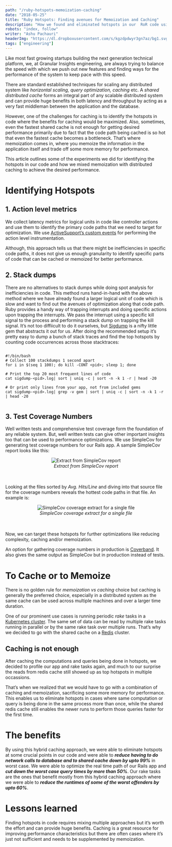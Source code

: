```yaml
---
path: "/ruby-hotspots-memoization-caching"
date: "2018-05-25"
title: "Ruby Hotspots: Finding avenues for Memoization and Caching"
description: "How we found and eliminated hotspots in our  RoR code using caching and memoization."
robots: "index, follow"
writer: "Ashu Pachauri"
headerImg: "https://dl.dropboxusercontent.com/s/kgzdpdwyr3gn7az/bg1.svg?dl=1"
tags: ["engineering"]
---
```

Like most fast growing startups building the next generation technical platform, we, at Granular Insights engineering, are always trying to balance the speed with which we push out new features and finding ways for the performance of the system to keep pace with this speed.

There are standard established techniques for scaling any distributed system like _horizontal scaling, query optimization, caching_ etc. A _shared distributed cache_ forms an integral part of any scalable distributed system and can provide huge benefits in both latency and throughput by acting as a very fast middleman between the application and the database.

However, one of the challenges for caching is to identify the hotspots in code where the benefits for caching would be maximized. Also, sometimes, even the fastest shared cache is not enough for getting desired performance primarily due to fact that the code path being cached is so hot that even the fastest cache becomes a bottleneck. That’s where memoization comes in, where you memoize the information in the application itself and trade off some more memory for performance.

This article outlines some of the experiments we did for identifying the hotspots in our code and how we mixed memoization with distributed caching to achieve the desired performance.

# Identifying Hotspots

## 1. Action level metrics
We collect latency metrics for logical units in code like controller actions and use them to identify the primary code paths that we need to target for optimization. We use [<u>ActiveSupport’s custom events</u>](http://guides.rubyonrails.org/active_support_instrumentation.html#creating-custom-events) for performing the action level instrumentation.

Although, this approach tells us that there might be inefficiencies in specific code paths, it does not give us enough granularity to identify specific parts of code that can be cached or memoized for better performance.

## 2. Stack dumps
There are no alternatives to stack dumps while doing spot analysis for inefficiencies in code. This method runs hand-in-hand with the above method where we have already found a larger logical unit of code which is slow and want to find out the avenues of optimization along that code path. Ruby provides a handy way of trapping interrupts and doing specific actions upon trapping the interrupts. We pass the interrupt using a specific kill signal to the process and performing a stack dump on trapping the kill signal. It’s not too diffiicult to do it ourselves, but [<u>Sigdump</u>](https://github.com/frsyuki/sigdump) is a nifty little gem that abstracts it out for us. After doing the recommended setup it’s pretty easy to dump a bunch of stack traces and find the top hotspots by counting code occurrences across those stacktraces:
<pre><code>
#!/bin/bash
# Collect 100 stackdumps 1 second apart
for i in $(seq 1 100); do kill -CONT &lt;pid&gt;; sleep 1; done

# Print the top 20 most frequent lines of code
cat sigdump-&lt;pid&gt;.log| sort | uniq -c | sort -n -k 1 -r | head -20

# Or print only lines from your app, not from included gems
cat sigdump-&lt;pid&gt;.log| grep -v gem | sort | uniq -c | sort -n -k 1 -r | head -20

</code></pre>

## 3. Test Coverage Numbers
Well written tests and comprehensive test coverage form the foundation of any reliable system. But, well written tests can give other important insights too that can be used to performance optimizations. We use SimpleCov for generating test coverage numbers for our Rails app. A sample SimpleCov report looks like this:

<center>
<img src="https://cdn-images-1.medium.com/max/1600/1*GDgohMBCHF1ZU-H0PAGaCg.png" alt="Extract from SimpleCov report" title="Extract from SimpleCov report" />
</center>
<center><i>Extract from SimpleCov report</i></center><br><br>

Looking at the files sorted by _Avg. Hits/Line_ and diving into that source file for the coverage numbers reveals the hottest code paths in that file. An example is:

<center>
<img src="https://cdn-images-1.medium.com/max/1600/1*cG7jLF14NWqENKJbO5GrJQ.png" alt="SimpleCov coverage extract for a single file" title="SimpleCov coverage extract for a single file" />
</center>
<center><i>SimpleCov coverage extract for a single file</i></center><br><br>

Now, we can target these hotspots for further optimizations like reducing complexity, caching and/or memoization.

An option for gathering coverage numbers in production is [<u>Coverband</u>](https://github.com/danmayer/coverband). It also gives the same output as SimpleCov but in production instead of tests.

# To Cache or to Memoize
There is no golden rule for _memoization vs caching_ choice but caching is generally the preferred choice, especially in a distributed system as the same cache can be used across multiple machines and over a larger time duration.

One of our prominent use cases is running periodic _rake_ tasks in a [<u>Kubernetes cluster</u>](https://kubernetes.io/). The same set of data can be read by multiple rake tasks running in parallel or by the same rake task over multiple runs. That’s why we decided to go with the shared cache on a [<u>Redis</u>](https://redis.io/) cluster.

## Caching is not enough
After caching the computations and queries being done in hotspots, we decided to profile our app and rake tasks again, and much to our surprise the reads from redis cache still showed up as top hotspots in multiple occassions.

That’s when we realized that we would have to go with a combination of caching and memoization, sacrificing some more memory for performance. This enables us to eliminate hotspots in cases where same computation or query is being done in the same process more than once, while the shared redis cache still enables the newer runs to perform those queries faster for the first time.

# The benefits
By using this hybrid caching approach, we were able to eliminate hotspots at some crucial points in our code and were able to ***reduce having to do network calls to database and to shared cache down by upto 99%*** in worst case. We were able to optimize the real time path of our Rails app and ***cut down the worst case query times by more than 50%***. Our rake tasks are the ones that benefit mostly from this hybrid caching approach where we were able to ***reduce the runtimes of some of the worst offenders by upto 60%***.

# Lessons learned
Finding hotspots in code requires mixing multiple approaches but it’s worth the effort and can provide huge benefits. Caching is a great resource for improving performance characteristics but there are often cases where it’s just not sufficient and needs to be supplemented by memoization.
